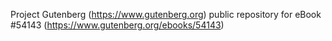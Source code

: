 Project Gutenberg (https://www.gutenberg.org) public repository for
eBook #54143 (https://www.gutenberg.org/ebooks/54143)
